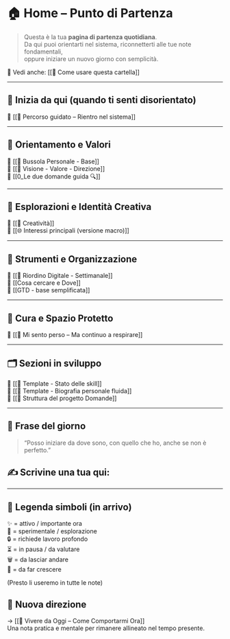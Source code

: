 # 🏠 Home – Punto di Partenza

> Questa è la tua **pagina di partenza quotidiana**.  
> Da qui puoi orientarti nel sistema, riconnetterti alle tue note fondamentali,  
> oppure iniziare un nuovo giorno con semplicità.

📘 Vedi anche: [[📘 Come usare questa cartella]]

---

## 🔁 Inizia da qui (quando ti senti disorientato)

🔗 [[📅 Percorso guidato – Rientro nel sistema]]

---

## 🧭 Orientamento e Valori

🔗 [[📌 Bussola Personale - Base]]  
🔗 [[🧭 Visione - Valore - Direzione]]  
🔗 [[0_Le due domande guida 🔍]]

---

## 🧠 Esplorazioni e Identità Creativa

🔗 [[🎨 Creatività]]  
🔗 [[🌐 Interessi principali (versione macro)]]

---

## 🧹 Strumenti e Organizzazione

🔗 [[🧹 Riordino Digitale - Settimanale]]  
🔗 [[Cosa cercare e Dove]]  
🔗 [[GTD - base semplificata]]

---

## 💬 Cura e Spazio Protetto

🔗 [[💬 Mi sento perso – Ma continuo a respirare]]

---

## 🗂️ Sezioni in sviluppo

🔹 [[📑 Template - Stato delle skill]]  
🔹 [[📘 Template - Biografia personale fluida]]  
🔹 [[📂 Struttura del progetto Domande]]

---

## 🌟 Frase del giorno

> “Posso iniziare da dove sono, con quello che ho, anche se non è perfetto.”

✍️ Scrivine una tua qui:
-

---

## 🧠 Legenda simboli (in arrivo)

✨ = attivo / importante ora  
🧪 = sperimentale / esplorazione  
🔒 = richiede lavoro profondo  
⏳ = in pausa / da valutare  
🗑️ = da lasciar andare  
🌱 = da far crescere

(Presto li useremo in tutte le note)


## 🧭 Nuova direzione
→ [[📘 Vivere da Oggi – Come Comportarmi Ora]]  
Una nota pratica e mentale per rimanere allineato nel tempo presente.